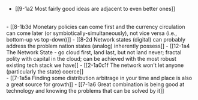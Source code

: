 - [[9-1a2 Most fairly good ideas are adjacent to even better ones]]
<br>
- [[8-1b3d Monetary policies can come first and the currency circulation can come later (or symbiotically-simultaneously), not vice versa (i.e., bottom-up vs top-down)]]
- [[8-2d Network states (digital) can probably address the problem nation states (analog) inherently possess]]
- [[12-1a4 The Network State - go cloud first, land last, but not land never; fractal polity with capital in the cloud; can be achieved with the most robust existing tech stack we have]]
- [[2-1a0c1f The network won't let anyone (particularly the state) coerce]]
<br>
- [[7-1a5a Finding some distribution arbitrage in your time and place is also a great source for growth]]
- [[7-1a6 Great combination is being good at technology and knowing the problems that can be solved by it]]
